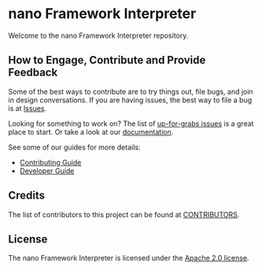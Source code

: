 # nano Framework Interpreter

Welcome to the nano Framework Interpreter repository.

## How to Engage, Contribute and Provide Feedback

Some of the best ways to contribute are to try things out, file bugs, and join
in design conversations. If you are having issues, the best way to file a bug
is at [Issues](https://github.com/nano-framework/nf-interpreter/issues).

Looking for something to work on? The list of [up-for-grabs issues](https://github.com/nano-framework/nf-interpreter/labels/up-for-grabs)
is a great place to start. Or take a look at our [documentation](docs/).

See some of our guides for more details:

* [Contributing Guide](docs/project-documentation/contributing.md)
* [Developer Guide](docs/project-documentation/developer-guide.md)

## Credits

The list of contributors to this project can be found at [CONTRIBUTORS](CONTRIBUTORS.md).

## License

The nano Framework Interpreter is licensed under the [Apache 2.0 license](http://www.apache.org/licenses/LICENSE-2.0).
